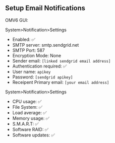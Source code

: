 ## Setup Email Notifications

OMV6 GUI:

System>Notification>Settings
* Enabled: :white_check_mark:
* SMTP server: smtp.sendgrid.net
* SMTP Port: 587
* Encryption Mode: None
* Sender email: ``[linked sendgrid email address]``
* Authentication required: :white_check_mark:
* User name: ``apikey``
* Password: ``[sendgrid apikey]``
* Receipent Primary email: ``[your email address]``

System>Notification>Settings
* CPU usage: :white_check_mark:
* File System: :white_check_mark:
* Load average: :white_check_mark:
* Memory usage: :white_check_mark:
* S.M.A.R.T: :white_check_mark:
* Software RAID: :white_check_mark:
* Software updates: :white_check_mark:
